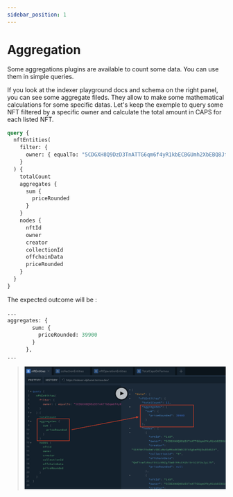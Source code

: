 ```yaml
---
sidebar_position: 1
---
```


# Aggregation

Some aggregations plugins are available to count some data. You can use them in simple queries.

If you look at the indexer playground docs and schema on the right panel, you can see some aggregate fileds. 
They allow to make some mathematical calculations for some specific datas. Let's keep the exemple to query some NFT filtered by a specific owner and calculate the total amount in CAPS for each listed NFT. 

```graphql showLineNumbers
query {
  nftEntities(
    filter: {
      owner: { equalTo: "5CDGXH8Q9DzD3TnATTG6qm6f4yR1kbECBGUmh2XbEBQ8Jfa5" }
    }
  ) {
    totalCount
    aggregates {
      sum {
        priceRounded
      }
    }
    nodes {
      nftId
      owner
      creator
      collectionId
      offchainData
      priceRounded
    }
  }
}
```

The expected outcome will be : 

```graphql showLineNumbers
...
aggregates: {
        sum: {
          priceRounded: 39900
        }
      },
...
```

> ![filterFields](./aggregate.png)




<!-- To see more details about the corresponding code you can check **[this link](https://github.com/capsule-corp-ternoa/subql/blob/dev-update/packages/query/src/graphql/plugins/PgAggregateTransfer.ts)**.
___ 

## Most sold

The mostSold query return a ranking of most sold NFTs:
```graphql showLineNumbers
{
  mostSold(first: 10, offset: 0) {
    nodes {
      id
    }
  }
}
```
___
## Most sold series

The mostSoldSeries query return a ranking of most sold series NFTs:
```graphql showLineNumbers
{
  mostSoldSeries(first: 10, offset: 0) {
    nodes {
      id
    }
  }
}
```
___
## Top sellers

The topSeller query return a ranking of addresses which sold the most NFTs:
```graphql showLineNumbers
{
  topSeller(first: 10, offset: 0) {
    nodes {
      id
    }
  }
}
``` -->